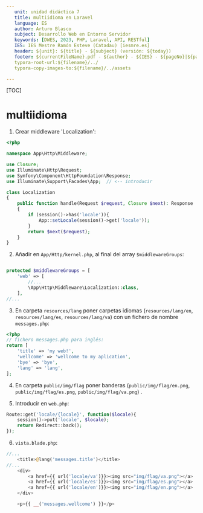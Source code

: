 ```yaml
---
   unit: unidad didáctica 7
   title: multiidioma en Laravel
   language: ES
   author: Arturo Blasco
   subject: Desarrollo Web en Entorno Servidor
   keywords: [DWES, 2023, PHP, Laravel, API, RESTful]
   IES: IES Mestre Ramón Esteve (Catadau) [iesmre.es]
   header: ${unit}: ${title} - ${subject} (versión: ${today})
   footer: ${currentFileName}.pdf - ${author} - ${IES} - ${pageNo}|${pageCount}
   typora-root-url:${filename}/../
   typora-copy-images-to:${filename}/../assets

---
```








[TOC]

# multiidioma

1. Crear middleware 'Localization':

```php
<?php

namespace App\Http\Middleware;

use Closure;
use Illuminate\Http\Request;
use Symfony\Component\HttpFoundation\Response;
use Illuminate\Support\Facades\App;  // <-- introducir

class Localization
{
    public function handle(Request $request, Closure $next): Response
    {
        if (session()->has('locale')){
            App::setLocale(session()->get('locale'));
        }
        return $next($request);
    }
}
```



2. Añadir en `App/Http/kernel.php`, al final del array `$middlewareGroups`:

````php

protected $middlewareGroups = [
    'web' => [
		//...
		\App\Http\Middleware\Localization::class,
	],
//...
````



3. En carpeta `resources/lang` poner carpetas idiomas (`resources/lang/en`, `resources/lang/es`, `resources/lang/va`) con un fichero de nombre `messages.php`:

```php
<?php
// fichero messages.php para inglés:
return [
    'title' => 'my web!',
    'wellcome' => 'wellcome to my aplication',
    'bye' => 'bye',
    'lang' => 'lang',
];
```



4. En carpeta `public/img/flag` poner banderas (`public/img/flag/en.png`, `public/img/flag/es.png`, `public/img/flag/va.png`) .



5. Introducir en `web.php`:

```php
Route::get('locale/{locale}', function($locale){
    session()->put('locale', $locale);
    return Redirect::back();
});
```



6. `vista.blade.php`:

```php
//...
    <title>@lang('messages.title')</title>
//...
    <div>
        <a href={{ url('locale/va')}}><img src="img/flag/va.png"></a>
        <a href={{ url('locale/es')}}><img src="img/flag/es.png"></a>
        <a href={{ url('locale/en')}}><img src="img/flag/en.png"></a>
    </div>

    <p>{{ __('messages.wellcome') }}</p>
```

